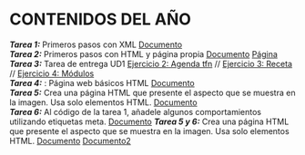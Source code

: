 # CONTENIDOS DEL AÑO
***Tarea 1:*** Primeros pasos con XML [Documento](Tarea1/Inicios.xml)  
***Tarea 2:*** Primeros pasos con HTML y página propia [Documento](Tarea2/pruebas.html)  [Página](Tarea2/pag.html)
***Tarea 3:*** Tarea de entrega UD1 [Ejercicio 2: Agenda tfn](Tarea3/agenda.xml) // [Ejercicio 3: Receta](Tarea3/restaurante.xml) // [Ejercicio 4: Módulos](Tarea3/alumnos.xml)  
***Tarea 4:*** : Página web básicos HTML [Documento](Tarea4/Basico.html)  
***Tarea 5:*** Crea una página HTML que presente el aspecto que se muestra en la imagen. Usa solo
elementos HTML. [Documento](Tarea5/prueba1.html)  
***Tarea 6:*** Al código de la tarea 1, añadele algunos comportamientos utilizando etiquetas meta. [Documento]()
***Tarea 5 y 6:*** Crea una página HTML que presente el aspecto que se muestra en la imagen. Usa solo
elementos HTML. [Documento](Tarea5/prueba1.html) [Documento2](Tarea6/prueba2.html)


